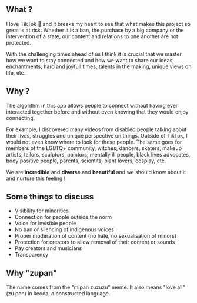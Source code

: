 ## What ?

I love TikTok 💖 and it breaks my heart to see that what makes this project so great is at risk. Whether it is a
ban, the purchase by a big company or the intervention of a state, our content and relations to one another are
not protected.

With the challenging times ahead of us I think it is crucial that we master how we want to stay
connected and how we want to share our ideas, enchantments, hard and joyfull times, talents in the making,
unique views on life, etc.

## Why ?

The algorithm in this app allows people to connect without having ever interacted together before and without
even knowing that they would enjoy connecting.

For example, I discovered many videos from disabled people talking about their lives, struggles and unique
perspective on things. Outside of TikTok, I would not even know where to look for these people. The same goes
for members of the LGBTQ+ community, witches, dancers, skaters, makeup artists, tailors,
sculptors, paintors, mentally ill people, black lives advocates, body positive people, parents, scientits,
plant lovers, cosplay, etc.

We are **incredible** and **diverse** and **beautiful** and we should know about it and nurture this feeling !

## Some things to discuss

* Visibility for minorities
* Connection for people outside the norm
* Voice for invisible people
* No ban or silencing of indigenous voices
* Proper moderation of content (no hate, no sexualisation of minors)
* Protection for creators to allow removal of their content or sounds
* Pay creators and musicians
* Transparency

## Why "zupan"

The name comes from the "mipan zuzuzu" meme. It also means "love all" (zu pan) in keoda, a constructed language.


